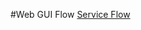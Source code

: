 #Web GUI Flow
[Service Flow](https://github.com/apac-ml-tfc/textract-demo/blob/master/4.web-gui/webui-flow.png) 